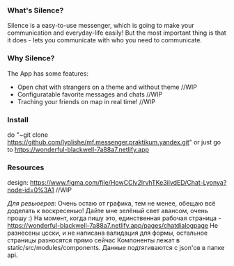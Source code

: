 ### **What's Silence?**
Silence is a easy-to-use messenger, which is going to make 
your communication and everyday-life easily! But the most important thing
is that it does - lets you communicate with who you need to 
communicate.

### **Why Silence?**
The App has some features:
- Open chat with strangers on a theme and without theme //WIP
- Configuratable favorite messages and chats //WIP
- Traching your friends on map in real time! //WIP

### **Install** 
do "~git clone https://github.com/lyolishe/mf.messenger.praktikum.yandex.git"
or just go to https://wonderful-blackwell-7a88a7.netlify.app

### **Resources**
design: https://www.figma.com/file/HowCClv2lrvhTKe3ilvdED/Chat-Lyonya?node-id=0%3A1
//WIP


*Для ревьюеров*: Очень остаю от графика, тем не менее, обещаю всё доделать к воскресенью!
Дайте мне зелёный свет авансом, очень прошу :)
На момент, когда пишу это, единственная рабочая страница - https://wonderful-blackwell-7a88a7.netlify.app/pages/chatdialogpage
Не разнесены цсски, и не написана валидация для формы, остальное страницы разносятся прямо сейчас
Компоненты лежат в static/src/modules/components.
Данные подтягиваются с json'ов в папке api.
